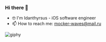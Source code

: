 ### Hi there 👋
- 🤓 I'm Idanthyrsus - iOS software engineer
- 📫 How to reach me: mocker-waves@mail.ru

![giphy](https://user-images.githubusercontent.com/105043706/233656001-746cf1c6-6bab-41fb-80aa-e38d60429cfe.gif)
